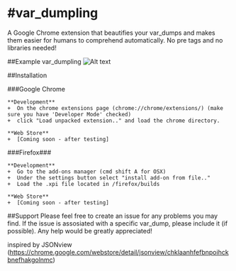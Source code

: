 #var_dumpling
===================

A Google Chrome extension that beautifies your var_dumps and makes 
them easier for humans to comprehend automatically. No pre tags and no libraries needed!

##Example var_dumpling
![Alt text](https://raw.github.com/alexnaspo/var_dumpling/master/chrome/images/example.jpg)

##Installation


###Google Chrome
```
**Development**
+  On the chrome extensions page (chrome://chrome/extensions/) (make sure you have 'Developer Mode' checked)
+  click "Load unpacked extension.." and load the chrome directory.

**Web Store**
+  [Coming soon - after testing]
```
###Firefox###
```
**Development**
+  Go to the add-ons manager (cmd shift A for OSX)
+  Under the settings button select "install add-on from file.."
+  Load the .xpi file located in /firefox/builds

**Web Store**
+  [Coming soon - after testing] 
```
##Support
Please feel free to create an issue for any problems you may find. If the issue
is assosiated with a specific var_dump, please include it (if possible). Any help 
would be greatly appreciated!

inspired by JSONview (https://chrome.google.com/webstore/detail/jsonview/chklaanhfefbnpoihckbnefhakgolnmc)